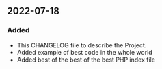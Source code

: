 
## 2022-07-18
### Added
- This CHANGELOG file to describe the Project.
- Added example of best code in the whole world
- Added best of the best of the best PHP index file
